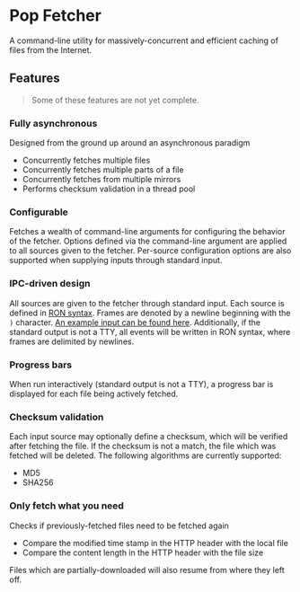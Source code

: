 # Pop Fetcher

A command-line utility for massively-concurrent and efficient caching of files from the Internet.

## Features

> Some of these features are not yet complete.

### Fully asynchronous

Designed from the ground up around an asynchronous paradigm

- Concurrently fetches multiple files
- Concurrently fetches multiple parts of a file
- Concurrently fetches from multiple mirrors
- Performs checksum validation in a thread pool

### Configurable

Fetches a wealth of command-line arguments for configuring the behavior of the fetcher. Options defined via the command-line argument are applied to all sources given to the fetcher. Per-source configuration options are also supported when supplying inputs through standard input.

### IPC-driven design

All sources are given to the fetcher through standard input. Each source is defined in [RON syntax](). Frames are denoted by a newline beginning with the `)` character. [An example input can be found here](./sample.ron). Additionally, if the standard output is not a TTY, all events will be written in RON syntax, where frames are delimited by newlines.

### Progress bars

When run interactively (standard output is not a TTY), a progress bar is displayed for each file being actively fetched.

### Checksum validation

Each input source may optionally define a checksum, which will be verified after fetching the file. If the checksum is not a match, the file which was fetched will be deleted. The following algorithms are currently supported:

- MD5
- SHA256

### Only fetch what you need

Checks if previously-fetched files need to be fetched again

- Compare the modified time stamp in the HTTP header with the local file
- Compare the content length in the HTTP header with the file size

Files which are partially-downloaded will also resume from where they left off.
